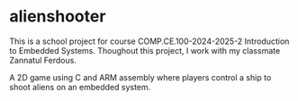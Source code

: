 # alienshooter
This is a school project for course COMP.CE.100-2024-2025-2 Introduction to Embedded Systems. Thoughout this project, I work with my classmate Zannatul Ferdous.

A 2D game using C and ARM assembly where players control a ship to shoot aliens on an embedded system.

